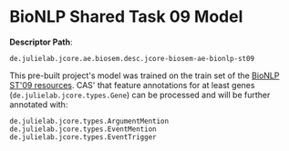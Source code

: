 # BioNLP Shared Task 09 Model  

**Descriptor Path**:
```
de.julielab.jcore.ae.biosem.desc.jcore-biosem-ae-bionlp-st09
```

This pre-built project's model was trained on the train set of the [BioNLP ST'09 resources](http://www.nactem.ac.uk/tsujii/GENIA/SharedTask/).
CAS' that feature annotations for at least genes (`de.julielab.jcore.types.Gene`) can be processed and will be further annotated with:
```
de.julielab.jcore.types.ArgumentMention
de.julielab.jcore.types.EventMention
de.julielab.jcore.types.EventTrigger
```
